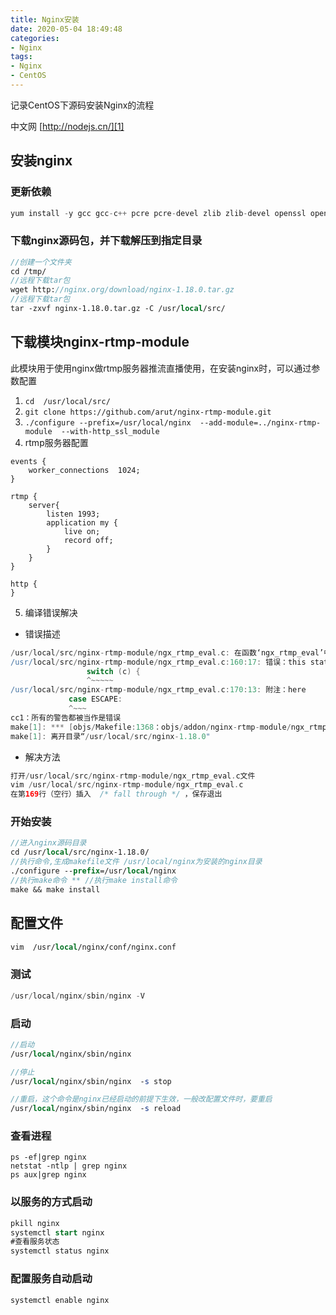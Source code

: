 ```yaml
---
title: Nginx安装 
date: 2020-05-04 18:49:48
categories: 
- Nginx 
tags:
- Nginx 
- CentOS
---
```

记录CentOS下源码安装Nginx的流程
<!-- more -->

中文网 [http://nodejs.cn/][1]

## 安装nginx

### 更新依赖
``` sql
yum install -y gcc gcc-c++ pcre pcre-devel zlib zlib-devel openssl openssl-devel
```

### 下载nginx源码包，并下载解压到指定目录
``` stata
//创建一个文件夹
cd /tmp/
//远程下载tar包
wget http://nginx.org/download/nginx-1.18.0.tar.gz
//远程下载tar包
tar -zxvf nginx-1.18.0.tar.gz -C /usr/local/src/
```

## 下载模块nginx-rtmp-module
此模块用于使用nginx做rtmp服务器推流直播使用，在安装nginx时，可以通过参数配置
1. `cd  /usr/local/src/`
2. `git clone https://github.com/arut/nginx-rtmp-module.git` 
3. `./configure --prefix=/usr/local/nginx  --add-module=../nginx-rtmp-module  --with-http_ssl_module`   
4. rtmp服务器配置
``` nginx
events {
    worker_connections  1024;
}

rtmp {
    server{
        listen 1993;
        application my {
            live on;
            record off;
        }
    }
}

http {
}
```
5. 编译错误解决
- 错误描述
``` groovy
/usr/local/src/nginx-rtmp-module/ngx_rtmp_eval.c: 在函数‘ngx_rtmp_eval’中:
/usr/local/src/nginx-rtmp-module/ngx_rtmp_eval.c:160:17: 错误：this statement may fall through [-Werror=implicit-fallthrough=]
                 switch (c) {
                 ^~~~~~
/usr/local/src/nginx-rtmp-module/ngx_rtmp_eval.c:170:13: 附注：here
             case ESCAPE:
             ^~~~
cc1：所有的警告都被当作是错误
make[1]: *** [objs/Makefile:1368：objs/addon/nginx-rtmp-module/ngx_rtmp_eval.o] 错误 1
make[1]: 离开目录“/usr/local/src/nginx-1.18.0"
```
- 解决方法
``` groovy
打开/usr/local/src/nginx-rtmp-module/ngx_rtmp_eval.c文件
vim /usr/local/src/nginx-rtmp-module/ngx_rtmp_eval.c
在第169行（空行）插入  /* fall through */ ，保存退出
```



### 开始安装
``` stata
//进入nginx源码目录
cd /usr/local/src/nginx-1.18.0/
//执行命令,生成makefile文件 /usr/local/nginx为安装的nginx目录
./configure --prefix=/usr/local/nginx
//执行make命令 ** //执行make install命令
make && make install
```

## 配置文件
``` stata
vim  /usr/local/nginx/conf/nginx.conf
```

### 测试
``` gradle
/usr/local/nginx/sbin/nginx -V
```


### 启动
``` stata
//启动
/usr/local/nginx/sbin/nginx 

//停止
/usr/local/nginx/sbin/nginx  -s stop 

//重启，这个命令是nginx已经启动的前提下生效，一般改配置文件时，要重启
/usr/local/nginx/sbin/nginx  -s reload
```

### 查看进程
``` vim
ps -ef|grep nginx
netstat -ntlp | grep nginx
ps aux|grep nginx
```

### 以服务的方式启动
``` sql
pkill nginx
systemctl start nginx
#查看服务状态
systemctl status nginx
```

### 配置服务自动启动
``` bash
systemctl enable nginx
```


  [1]: http://nodejs.cn/
